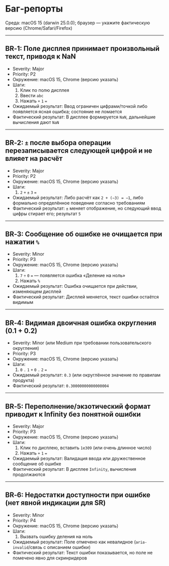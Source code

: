 # Баг‑репорты

Среда: macOS 15 (darwin 25.0.0); браузер — укажите фактическую версию (Chrome/Safari/Firefox)

---
## BR‑1: Поле дисплея принимает произвольный текст, приводя к NaN
- Severity: Major
- Priority: P2
- Окружение: macOS 15, Chrome (версию указать)
- Шаги:
  1) Клик по полю дисплея
  2) Ввести `abc`
  3) Нажать `+` `1` `=`
- Ожидаемый результат: Ввод ограничен цифрами/точкой либо появляется ясная ошибка; состояние не ломается
- Фактический результат: В дисплее формируется `NaN`, дальнейшие вычисления дают `NaN`

---
## BR‑2: `±` после выбора операции перезаписывается следующей цифрой и не влияет на расчёт
- Severity: Major
- Priority: P2
- Окружение: macOS 15, Chrome (версию указать)
- Шаги:
  1) `2` `+` `±` `3` `=`
- Ожидаемый результат: Либо расчёт как `2 + (−3) = −1`, либо формально определённое поведение согласно требованиям
- Фактический результат: `±` меняет отображение, но следующий ввод цифры стирает его; результат `5`

---
## BR‑3: Сообщение об ошибке не очищается при нажатии `%`
- Severity: Minor
- Priority: P3
- Окружение: macOS 15, Chrome (версию указать)
- Шаги:
  1) `7` `÷` `0` `=` — появляется ошибка «Деление на ноль»
  2) Нажать `%`
- Ожидаемый результат: Ошибка очищается при действии, изменяющем дисплей
- Фактический результат: Дисплей меняется, текст ошибки остаётся видимым

---
## BR‑4: Видимая двоичная ошибка округления (0.1 + 0.2)
- Severity: Minor (или Medium при требовании пользовательского округления)
- Priority: P3
- Окружение: macOS 15, Chrome (версию указать)
- Шаги:
  1) `0` `.` `1` `+` `0` `.` `2` `=`
- Ожидаемый результат: `0.3` (или округлённое значение по правилам продукта)
- Фактический результат: `0.30000000000000004`

---
## BR‑5: Переполнение/экзотический формат приводит к Infinity без понятной ошибки
- Severity: Major
- Priority: P3
- Окружение: macOS 15, Chrome (версию указать)
- Шаги:
  1) Клик по дисплею, вставить `1e309` (или очень длинное число)
  2) Нажать `+` `1` `=`
- Ожидаемый результат: Валидация ввода или дружественное сообщение об ошибке
- Фактический результат: В дисплее `Infinity`, вычисления продолжаются

---
## BR‑6: Недостатки доступности при ошибке (нет явной индикации для SR)
- Severity: Minor
- Priority: P4
- Окружение: macOS 15, Chrome (версию указать)
- Шаги:
  1) Вызвать ошибку деления на ноль
- Ожидаемый результат: Поле отмечено как невалидное (`aria-invalid`/связь с описанием ошибки)
- Фактический результат: Текст ошибки показывается, но поле не помечено явно для скринридеров
